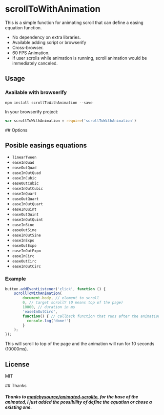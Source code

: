 # scrollToWithAnimation
This is a simple function for animating scroll that can define a easing equation function.

- No dependency on extra libraries.
- Available adding script or browserify
- Cross-browser.
- 60 FPS Animation.
- If user scrolls while animation is running, scroll animation would be immediately canceled.

## Usage

### Available with browserify

`npm install scrollToWithAnimation --save`

In your browserify project:

```javascript
var scrollToWithAnimation = require('scrollToWithAnimation')
```

## Options

## Posible easings equations

- `linearTween`
- `easeInQuad`
- `easeOutQuad`
- `easeInOutQuad`
- `easeInCubic`
- `easeOutCubic`
- `easeInOutCubic`
- `easeInQuart`
- `easeOutQuart`
- `easeInOutQuart`
- `easeInQuint`
- `easeOutQuint`
- `easeInOutQuint`
- `easeInSine`
- `easeOutSine`
- `easeInOutSine`
- `easeInExpo`
- `easeOutExpo`
- `easeInOutExpo`
- `easeInCirc`
- `easeOutCirc`
- `easeInOutCirc`


### Example

```javascript
button.addEventListener('click', function () {
    scrollToWithAnimation(
        document.body, // element to scroll
        0, // target scrollY (0 means top of the page)
        10000, // duration in ms
        'easeInOutCirc',
        function() { // callback function that runs after the animation (optional)
          console.log('done!')
        }
    );
});
```

This will scroll to top of the page and the animation will run for 10 seconds (10000ms).

## License

MIT

## Thanks

##### Thanks to [madebysource/animated-scrollto](https://github.com/madebysource/animated-scrollto), for the base of the animated, I just added the possibility of define the equation or chose a existing one.
